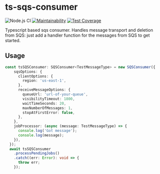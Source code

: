 # ts-sqs-consumer

![Node.js CI](https://github.com/sshivananda/ts-sqs-consumer/workflows/Node.js%20CI/badge.svg?branch=master)
[![Maintainability](https://api.codeclimate.com/v1/badges/b9f88fae02b434d038f1/maintainability)](https://codeclimate.com/github/sshivananda/ts-sqs-consumer/maintainability)
[![Test Coverage](https://api.codeclimate.com/v1/badges/b9f88fae02b434d038f1/test_coverage)](https://codeclimate.com/github/sshivananda/ts-sqs-consumer/test_coverage)

Typescript based sqs consumer. Handles message transport and deletion from SQS: just add a handler function for the messages from SQS to get started.

## Usage

```ts
const tsSQSConsumer: SQSConsumer<TestMessageType> = new SQSConsumer({
    sqsOptions: {
      clientOptions: {
        region: 'us-east-1',
      },
      receiveMessageOptions: {
        queueUrl: 'url-of-your-queue',
        visibilityTimeout: 1800,
        waitTimeSeconds: 20,
        maxNumberOfMessages: 1,
        stopAtFirstError: false,
      },
    },
    jobProcessor: (async (message: TestMessageType) => {
      console.log('Got message');
      console.log(message);
    }),
  });
  await tsSQSConsumer
    .processPendingJobs()
    .catch((err: Error): void => {
      throw err;
    });
```